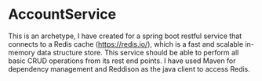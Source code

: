 # AccountService
This is an archetype, I have created for a spring boot restful service that connects to a Redis cache (https://redis.io/), which is a fast and scalable in-memory data structure store. This service should be able to perform all basic CRUD operations from its rest end points.
I have used Maven for dependency management and Reddison as the java client to access Redis.